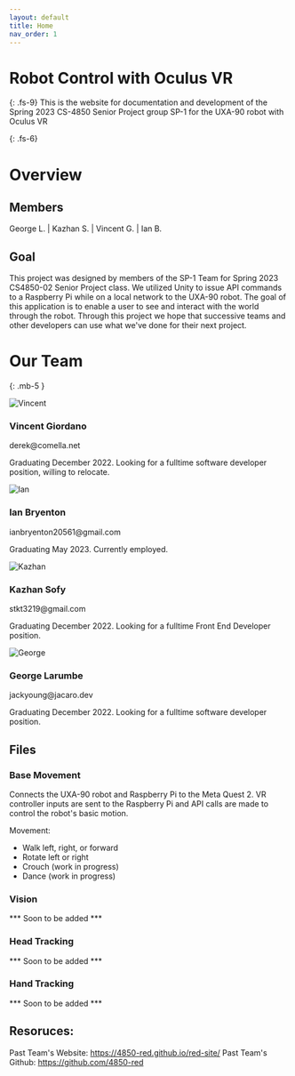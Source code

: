 ```yaml
---
layout: default
title: Home
nav_order: 1
---
```

# Robot Control with Oculus VR
{: .fs-9}
This is the website for documentation and development of the Spring 2023 CS-4850 Senior Project group SP-1 for the UXA-90 robot with Oculus VR

{: .fs-6}
# Overview

## Members
George L. | Kazhan S. | Vincent G. | Ian B.

## Goal
This project was designed by members of the SP-1 Team for Spring 2023 CS4850-02 Senior Project class. We utilized Unity to issue API commands to a Raspberry Pi while on a local network to the UXA-90 robot. The goal of this application is to enable a user to see and interact with the world through the robot. Through this project we hope that successive teams and other developers can use what we've done for their next project.


# Our Team
{: .mb-5 }

<div class="col-lg-4 col-md-6 col-sm-12 mb-4">
  <div class="profile-card bg-white shadow mb-4 text-center rounded-lg p-4 position-relative h-100">
    <div class="profile-card_image">
      <img src="/CS4850-Spring23-Robot/docs/images/Vincent.png" alt="Vincent" class="mb-4 shadow">
    </div>
    <div class="profile-card_details">
      <h3 class="mb-0">
        Vincent Giordano
      </h3>
      <p class="text-muted">
        derek@comella.net
      </p>
      <p class="text-muted">
        Graduating December 2022. Looking for a fulltime software developer position, willing to relocate.
      </p>
    </div>
  </div>
</div>
<div class="col-lg-4 col-md-6 col-sm-12 mb-4">
  <div class="profile-card bg-white shadow mb-4 text-center rounded-lg p-4 position-relative h-100">
    <div class="profile-card_image">
      <img src="/CS4850-Spring23-Robot/docs/images/Ian.jpg" alt="Ian" class="mb-4 shadow">
    </div>
    <div class="profile-card_details">
      <h3 class="mb-0">
        Ian Bryenton
      </h3>
      <p class="text-muted">
        ianbryenton20561@gmail.com
      </p>
      <p class="text-muted">
        Graduating May 2023. Currently employed.
      </p>
    </div>
  </div>
</div>
<div class="col-lg-4 col-md-6 col-sm-12 mb-4">
  <div class="profile-card bg-white shadow mb-4 text-center rounded-lg p-4 position-relative h-100">
    <div class="profile-card_image">
      <img src="/CS4850-Spring23-Robot/docs/images/Kazhan.jpg" alt="Kazhan" class="mb-4 shadow">
    </div>
    <div class="profile-card_details">
      <h3 class="mb-0">
        Kazhan Sofy
      </h3>
      <p class="text-muted">
	stkt3219@gmail.com
      </p>
      <p class="text-muted">
	Graduating December 2022. Looking for a fulltime Front End Developer position.
      </p>
    </div>
  </div>
</div>
<div class="col-lg-4 col-md-6 col-sm-12 mb-4">
  <div class="profile-card bg-white shadow mb-4 text-center rounded-lg p-4 position-relative h-100">
    <div class="profile-card_image">
      <img src="/CS4850-Spring23-Robot/docs/images/George.jpg" alt="George" class="mb-4 shadow">
    </div>
    <div class="profile-card_details">
      <h3 class="mb-0">
        George Larumbe
      </h3>
      <p class="text-muted">
        jackyoung@jacaro.dev
      </p>
      <p class="text-muted">
        Graduating December 2022. Looking for a fulltime software developer position.
      </p>
    </div>
  </div>
</div>

## Files
### Base Movement
Connects the UXA-90 robot and Raspberry Pi to the Meta Quest 2. VR controller inputs are sent to the Raspberry Pi and API calls are made to control the robot's basic motion.

Movement: 
+ Walk left, right, or forward
+ Rotate left or right
+ Crouch (work in progress)
+ Dance (work in progress)

### Vision
*** Soon to be added ***

### Head Tracking
*** Soon to be added ***

### Hand Tracking
*** Soon to be added ***


## Resoruces:
Past Team's Website: https://4850-red.github.io/red-site/
Past Team's Github: https://github.com/4850-red

